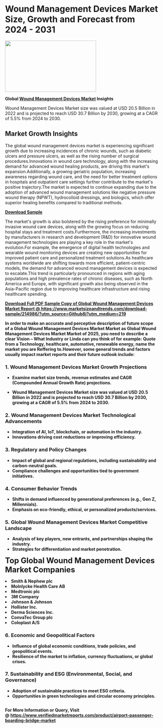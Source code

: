 <H1>Wound Management Devices Market Size, Growth and Forecast from 2024 - 2031</H1><img class="aligncenter size-medium wp-image-584254" src="https://thirdeyenews.in/wp-content/uploads/2024/09/Global-Market-Research-300x168.jpeg" alt="" width="300" height="168" /><p><strong>Global&nbsp;<a href="https://www.marketsizeandtrends.com/download-sample/214986/?utm_source=Github8j?utm_medium=219">Wound Management Devices Market</a> Insights</strong></p><p>Wound Management Devices Market size was valued at USD 20.5 Billion in 2022 and is projected to reach USD 30.7 Billion by 2030, growing at a CAGR of 5.5% from 2024 to 2030.</p><p><h2>Market Growth Insights</h2> <p>The global wound management devices market is experiencing significant growth due to increasing incidences of chronic wounds, such as diabetic ulcers and pressure ulcers, as well as the rising number of surgical procedures.Innovations in wound care technology, along with the increasing demand for advanced wound healing products, are driving this market's expansion.Additionally, a growing geriatric population, increasing awareness regarding wound care, and the need for better treatment options in hospitals and outpatient care settings further contribute to the market's positive trajectory.The market is expected to continue expanding due to the adoption of advanced wound management solutions like negative pressure wound therapy (NPWT), hydrocolloid dressings, and biologics, which offer superior healing benefits compared to traditional methods.</p> <p><strong><a href="#">Download Sample</a></strong></p> <p>The market's growth is also bolstered by the rising preference for minimally invasive wound care devices, along with the growing focus on reducing hospital stays and treatment costs.Furthermore, the increasing investments by manufacturers in research and development (R&D) for innovative wound management technologies are playing a key role in the market's evolution.For example, the emergence of digital health technologies and wearable wound monitoring devices are creating new opportunities for improved patient care and personalized treatment solutions.As healthcare systems worldwide are shifting towards more efficient, patient-centric models, the demand for advanced wound management devices is expected to escalate.This trend is particularly pronounced in regions with aging populations and high prevalence rates of chronic diseases, such as North America and Europe, with significant growth also being observed in the Asia-Pacific region due to improving healthcare infrastructure and rising healthcare spending.</p> <p><strong><a href="#"></p><p><span class=""><strong>Download Full PDF Sample Copy of Global Wound Management Devices Market Report</strong> @ <a href="https://www.marketsizeandtrends.com/download-sample/214986/?utm_source=Github8j?utm_medium=219" target="_blank">https://www.marketsizeandtrends.com/download-sample/214986/?utm_source=Github8j?utm_medium=219</a></span></p><p>In order to make an accurate and perceptive description of future scope of a Global&nbsp;Wound Management Devices Market Market as Global&nbsp;Wound Management Devices Market Market of 2025, you need to describe a clear Vision &ndash; What Industry or Linda can you think of for example: Quote from a Technology, healthcare, automotive, renewable energy, name the market you are Reffering to.However, some general trends and factors usually impact market reports and their future outlook include:</p><h3>1.&nbsp;<strong>Wound Management Devices Market Growth Projections</strong></h3><ul><li>Examine market size trends, revenue estimates and CAGR (Compounded Annual Growth Rate) projections.</li><li><p>Wound Management Devices Market size was valued at USD 20.5 Billion in 2022 and is projected to reach USD 30.7 Billion by 2030, growing at a CAGR of 5.5% from 2024 to 2030.</p></li></ul><h3>2.&nbsp;<strong>Wound Management Devices Market Technological Advancements</strong></h3><ul><li>Integration of AI, IoT, blockchain, or automation in the industry.</li><li>Innovations driving cost reductions or improving efficiency.</li></ul><h3>3.&nbsp;<strong>Regulatory and Policy Changes</strong></h3><ul><li>Impact of global and regional regulations, including sustainability and carbon-neutral goals.</li><li>Compliance challenges and opportunities tied to government initiatives.</li></ul><h3>4.&nbsp;<strong>Consumer Behavior Trends</strong></h3><ul><li>Shifts in demand influenced by generational preferences (e.g., Gen Z, Millennials).</li><li>Emphasis on eco-friendly, ethical, or personalized products/services.</li></ul><h3>5.&nbsp;<strong>Global Wound Management Devices Market Competitive Landscape</strong></h3><ul><li>Analysis of key players, new entrants, and partnerships shaping the industry.</li><li>Strategies for differentiation and market penetration.</li></ul><p data-pm-slice="1 1 []"><span style="color: inherit; font-family: inherit; font-size: 25px;">Top Global Wound Management Devices Market Companies</span></p><div class="" data-test-id=""><p><li>Smith & Nephew plc</li><li> Molnlycke Health Care AB</li><li> Medtronic plc</li><li> 3M Company</li><li> Johnson & Johnson</li><li> Hollister Inc.</li><li> Derma Sciences Inc.</li><li> ConvaTec Group plc</li><li> Coloplast A/S</li></p></div><h3>6.&nbsp;<strong>Economic and Geopolitical Factors</strong></h3><ul><li>Influence of global economic conditions, trade policies, and geopolitical events.</li><li>Resilience of the market to inflation, currency fluctuations, or global crises.</li></ul><h3>7.&nbsp;<strong>Sustainability and ESG (Environmental, Social, and Governance)</strong></h3><ul><li>Adoption of sustainable practices to meet ESG criteria.</li><li>Opportunities in green technologies and circular economy principles.</li></ul><h2><strong style="font-size: 14px;">For More Information or Query, Visit @&nbsp;</strong><a style="background-color: #ffffff; font-size: 14px;" href="https://www.marketsizeandtrends.com/report/wound-management-devices-market/" target="_blank">https://www.verifiedmarketreports.com/product/airport-passenger-boarding-bridge-market</a></h2>